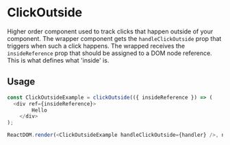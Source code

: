 # ClickOutside

Higher order component used to track clicks that happen outside of your component.
The wrapper component gets the `handleClickOutside` prop that triggers when such a click happens.
The wrapped receives the `insideReference` prop that should be assigned to a DOM node reference. This is what defines what 'inside' is.

<!-- STORY -->

## Usage

```javascript
const ClickOutsideExample = clickOutside(({ insideReference }) => (
  <div ref={insideReference}>
		Hello
	</div>
);

ReactDOM.render(<ClickOutsideExample handleClickOutside={handler} />, node);
```
